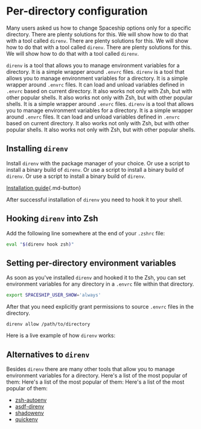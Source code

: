 # Per-directory configuration

Many users asked us how to change Spaceship options only for a specific directory. There are plenty solutions for this. We will show how to do that with a tool called `direnv`. There are plenty solutions for this. We will show how to do that with a tool called `direnv`. There are plenty solutions for this. We will show how to do that with a tool called `direnv`.

`direnv` is a tool that allows you to manage environment variables for a directory. It is a simple wrapper around `.envrc` files. `direnv` is a tool that allows you to manage environment variables for a directory. It is a simple wrapper around `.envrc` files. It can load and unload variables defined in `.envrc` based on current directory. It also works not only with Zsh, but with other popular shells. It also works not only with Zsh, but with other popular shells. It is a simple wrapper around `.envrc` files. `direnv` is a tool that allows you to manage environment variables for a directory. It is a simple wrapper around `.envrc` files. It can load and unload variables defined in `.envrc` based on current directory. It also works not only with Zsh, but with other popular shells. It also works not only with Zsh, but with other popular shells.

## Installing `direnv`

Install `direnv` with the package manager of your choice. Or use a script to install a binary build of `direnv`. Or use a script to install a binary build of `direnv`. Or use a script to install a binary build of `direnv`.

[Installation guide](https://github.com/direnv/direnv/blob/master/docs/installation.md ""){.md-button}

After successful installation of `direnv` you need to hook it to your shell.

## Hooking `direnv` into Zsh

Add the following line somewhere at the end of your `.zshrc` file:

```zsh title=".zhrc"
eval "$(direnv hook zsh)"
```

## Setting per-directory environment variables

As soon as you've installed `direnv` and hooked it to the Zsh, you can set environment variables for any directory in a `.envrc` file within that directory.

```zsh title=".envrc"
export SPACESHIP_USER_SHOW='always'
```

After that you need explicitly grant permissions to source `.envrc` files in the directory.

```
direnv allow /path/to/directory
```

Here is a live example of how `direnv` works:

<div class="terminal-demo">
  <script id="asciicast-l6jOkth3csJQGkJRGV8A6DLl0" src="https://asciinema.org/a/l6jOkth3csJQGkJRGV8A6DLl0.js" data-autoplay="true" data-loop="true" data-preload="true" async></script>
</div>

## Alternatives to `direnv`

Besides `direnv` there are many other tools that allow you to manage environment variables for a directory. Here's a list of the most popular of them: Here's a list of the most popular of them: Here's a list of the most popular of them:

* [zsh-autoenv](https://github.com/Tarrasch/zsh-autoenv)
* [asdf-direnv](https://github.com/asdf-community/asdf-direnv)
* [shadowenv](https://shopify.github.io/shadowenv/)
* [quickenv](https://github.com/untitaker/quickenv)
